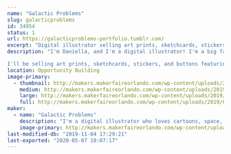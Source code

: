 ```yaml
---
name: "Galactic Problems"
slug: galacticproblems
id: 34954
status: 1
url: https://galacticproblems-portfolio.tumblr.com/
excerpt: "Digital illustrator selling art prints, sketchcards, stickers, and buttons! "
description: "I'm Daniella, and I'm a digital illustrator! I'm a big fan of bright colors, cartoons, and stories set in outer space.  

I'll be selling art prints, sketchcards, stickers, and buttons featuring my work, as well as taking commissions! I'll be working on sketchcards during the event, and I'm happy to answer any questions you might have about digital art!"
location: Opportunity Building
image-primary:
  - thumbnail: http://makers.makerfaireorlando.com/wp-content/uploads/2019/07/sg1-150x150.png
    medium: http://makers.makerfaireorlando.com/wp-content/uploads/2019/07/sg1-300x223.png
    large: http://makers.makerfaireorlando.com/wp-content/uploads/2019/07/sg1-1024x760.png
    full: http://makers.makerfaireorlando.com/wp-content/uploads/2019/07/sg1.png
maker:
  - name: "Galactic Problems"
    description: "I'm a digital illustrator who loves cartoons, space, and colorful character design!"
    image-primary: http://makers.makerfaireorlando.com/wp-content/uploads/2019/07/spacegirliconforuse.png
last-modified-db: "2019-11-04 17:29:21"
last-exported: "2020-05-07 10:07:17"
---
```

